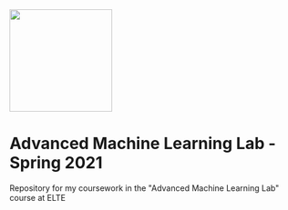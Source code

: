 <img src="https://ttkhok.elte.hu/sites/default/files/mindentudas-egyeteme/elte_cimer_ff.jpg" height="180" />

# Advanced Machine Learning Lab - Spring 2021
Repository for my coursework in  the "Advanced Machine Learning Lab" course at ELTE<br>
